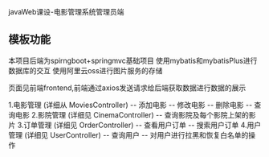 javaWeb课设-电影管理系统管理员端

## 模板功能

本项目后端为spirngboot+springmvc基础项目
使用mybatis和mybatisPlus进行数据库的交互
使用阿里云oss进行图片服务的存储

页面见前端frontend,前端通过axios发送请求给后端获取数据进行数据的展示

1.电影管理 (详细从 MoviesController)
-- 添加电影
-- 修改电影
-- 删除电影
-- 查询电影
2.影院管理 (详细见 CinemaController)
-- 查询影院及每个影院上架的影片
3.订单管理 (详细见 OrderController)
-- 查看用户订单
-- 搜索用户订单
4.用户管理 (详细见 UserController)
-- 查询用户
-- 对用户进行拉黑和恢复白名单的操作